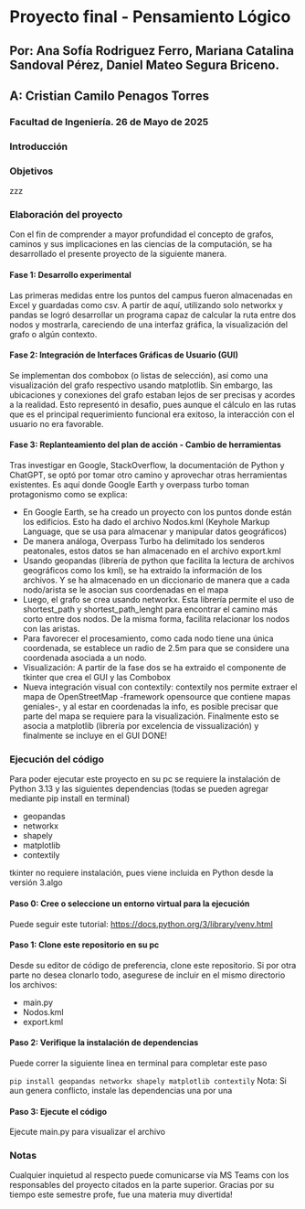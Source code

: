 # Proyecto final - Pensamiento Lógico
## Por: Ana Sofía Rodriguez Ferro, Mariana Catalina Sandoval Pérez, Daniel Mateo Segura Briceno.
## A: Cristian Camilo Penagos Torres
### Facultad de Ingeniería. 26 de Mayo de 2025

### Introducción



### Objetivos
zzz

### Elaboración del proyecto
Con el fin de comprender a mayor profundidad el concepto de grafos, caminos y sus implicaciones en las ciencias de la computación, se ha desarrollado el presente proyecto de la siguiente manera.
#### Fase 1: Desarrollo experimental
Las primeras medidas entre los puntos del campus fueron almacenadas en Excel y guardadas como csv. A partir de aquí, utilizando solo networkx y pandas
se logró desarrollar un programa capaz de calcular la ruta entre dos nodos y mostrarla, careciendo de una interfaz gráfica, la visualización del grafo o algún contexto.
#### Fase 2: Integración de Interfaces Gráficas de Usuario (GUI)
Se implementan dos combobox (o listas de selección), así como una visualización del grafo respectivo usando matplotlib. Sin embargo, las ubicaciones y conexiones del grafo estaban lejos de ser precisas y acordes a la realidad.
Esto representó in desafío, pues aunque el cálculo en las rutas que es el principal requerimiento funcional era exitoso, la interacción con el usuario no era favorable.
#### Fase 3: Replanteamiento del plan de acción - Cambio de herramientas
Tras investigar en Google, StackOverflow, la documentación de Python y ChatGPT, se optó por tomar otro camino y aprovechar otras herramientas existentes. Es aquí donde Google Earth y overpass turbo
toman protagonismo como se explica:
* En Google Earth, se ha creado un proyecto con los puntos donde están los edificios. Esto ha dado el archivo Nodos.kml (Keyhole Markup Language, que se usa para almacenar y manipular datos geográficos)
* De manera análoga, Overpass Turbo ha delimitado los senderos peatonales, estos datos se han almacenado en el archivo export.kml
* Usando geopandas (librería de python que facilita la lectura de archivos geográficos como los kml), se ha extraido la información de los archivos. Y se ha almacenado en un diccionario de manera que a cada nodo/arista
  se le asocian sus coordenadas en el mapa
* Luego, el grafo se crea usando networkx. Esta librería permite el uso de shortest_path y shortest_path_lenght para encontrar el camino más corto entre dos nodos. De la misma forma, facilita relacionar los nodos con las aristas.
* Para favorecer el procesamiento, como cada nodo tiene una única coordenada, se establece un radio de 2.5m para que se considere una coordenada asociada a un nodo.
* Visualización: A partir de la fase dos se ha extraido el componente de tkinter que crea el GUI y las Combobox
* Nueva integración visual con contextily: contextily nos permite extraer el mapa de OpenStreetMap -framework opensource que contiene mapas geniales-, y al estar en coordenadas la info, es posible precisar que parte
  del mapa se requiere para la visualización. Finalmente esto se asocia a matplotlib (librería por excelencia de vissualización) y finalmente se incluye en el GUI
DONE!

### Ejecución del código
Para poder ejecutar este proyecto en su pc se requiere la instalación de Python 3.13 y las siguientes dependencias (todas se pueden agregar mediante pip install en terminal)
* geopandas
* networkx
* shapely
* matplotlib
* contextily

tkinter no requiere instalación, pues viene incluida en Python desde la versión 3.algo

#### Paso 0: Cree o seleccione un entorno virtual para la ejecución
Puede seguir este tutorial: https://docs.python.org/3/library/venv.html

#### Paso 1: Clone este repositorio en su pc
Desde su editor de código de preferencia, clone este repositorio.
Si por otra parte no desea clonarlo todo, asegurese de incluir en el mismo directorio los archivos:
* main.py
* Nodos.kml
* export.kml
#### Paso 2: Verifique la instalación de dependencias
Puede correr la siguiente linea en terminal para completar este paso

```pip install geopandas networkx shapely matplotlib contextily```
Nota: Si aun genera conflicto, instale las dependencias una por una

#### Paso 3: Ejecute el código
Ejecute main.py para visualizar el archivo

### Notas
Cualquier inquietud al respecto puede comunicarse vía MS Teams con los responsables del proyecto citados en la parte superior.
Gracias por su tiempo este semestre profe, fue una materia muy divertida!

